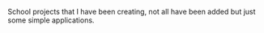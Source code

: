 School projects that I have been creating, not all have been added but just some simple applications.
